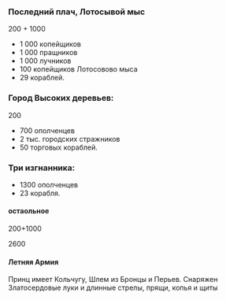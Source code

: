 ### Последний плач, Лотосывой мыс

200 + 1000

- 1 000 копейщиков
- 1 000 пращников
- 1 000 лучников
- 100 копейщиков Лотосовово мыса
- 29 кораблей.

### Город Высоких деревьев:

200

- 700 ополченцев
- 2 тыс. городских стражников
- 50 торговых кораблей.

### Три изгнанника:

- 1300 ополченцев
- 23 корабля.

#### остаольное

200+1000

2600

#### Летняя Армия

Принц имеет Кольчугу, Шлем из Бронцы и Перьев. Снаряжен Златосердовые луки и длинные стрелы, прящи, копья и щиты
